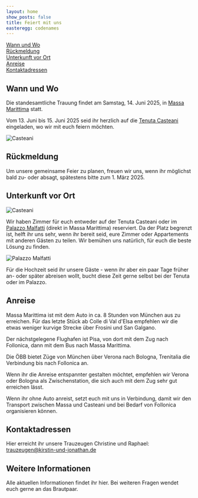 ```yaml
---
layout: home
show_posts: false
title: Feiert mit uns
easteregg: codenames
---
```


[Wann und Wo](#wann-und-wo)   
[Rückmeldung](#rückmeldung)  
[Unterkunft vor Ort](#unterkunft-vor-ort)  
[Anreise](#anreise)  
[Kontaktadressen](#kontaktadressen)


## Wann und Wo

Die standesamtliche Trauung findet am Samstag, 14. Juni 2025, in [Massa Marittima](https://www.google.com/maps/place/Municipality+of+Massa+Marittima/@43.0504119,10.8880151,20.78z/data=!3m1!5s0x1329eea87a186e11:0xc0810b2e46394cfc!4m15!1m8!3m7!1s0x1329ec02565ae7e5:0x8486199bd0c53120!2s58024+Massa+Marittima,+Grosseto,+Italien!3b1!8m2!3d43.0484939!4d10.8876394!16zL20vMDkwbmgx!3m5!1s0x1329ec04bf87e9af:0x69f3345154f94833!8m2!3d43.0504537!4d10.8880899!16s%2Fg%2F121dvj2b?entry=ttu&g_ep=EgoyMDI0MTExMy4xIKXMDSoASAFQAw%3D%3D) statt.

Vom 13. Juni bis 15. Juni 2025 seid ihr herzlich auf die [Tenuta Casteani](https://www.casteani.it/de/) eingeladen, wo wir mit euch feiern möchten.

<img src="{{site.baseurl | prepend: site.url}}/assets/img/casteani.png" alt="Casteani" />

## Rückmeldung

Um unsere gemeinsame Feier zu planen, freuen wir uns, wenn ihr möglichst bald zu- oder absagt, spätestens bitte zum 1. März 2025.

## Unterkunft vor Ort

<img src="{{site.baseurl | prepend: site.url}}/assets/img/casteani_unterkunft.png" alt="Casteani" />

Wir haben Zimmer für euch entweder auf der Tenuta Casteani oder im [Palazzo Malfatti](https://www.palazzomalfattiresidenzadepoca.com/?lang=en) (direkt in Massa Marittima) reserviert. 
Da der Platz begrenzt ist, helft ihr uns sehr, wenn ihr bereit seid, eure Zimmer oder Appartements mit anderen Gästen zu teilen. 
Wir bemühen uns natürlich, für euch die beste Lösung zu finden.

<img src="{{site.baseurl | prepend: site.url}}/assets/img/palazzo_malfatti.png" alt="Palazzo Malfatti" />


Für die Hochzeit seid ihr unsere Gäste - wenn ihr aber ein paar Tage früher an- oder später abreisen wollt, bucht diese Zeit gerne selbst bei der Tenuta oder im Palazzo.


## Anreise

Massa Marittima ist mit dem Auto in ca. 8 Stunden von München aus zu erreichen. 
Für das letzte Stück ab Colle di Val d'Elsa empfehlen wir die etwas weniger 
kurvige Strecke über Frosini und San Galgano.

Der nächstgelegene Flughafen ist Pisa, von dort mit dem Zug nach Follonica, dann mit dem Bus nach Massa Marittima.

Die ÖBB bietet Züge von München über Verona nach Bologna, Trenitalia die Verbindung bis nach Follonica an.

Wenn ihr die Anreise entspannter gestalten möchtet, empfehlen wir Verona oder Bologna als Zwischenstation, die sich auch mit dem Zug sehr gut erreichen lässt.

Wenn ihr ohne Auto anreist, setzt euch mit uns in Verbindung, damit wir den Transport zwischen Massa und Casteani und bei Bedarf von Follonica organisieren können.

<!--
## Geschenke

Gute Bücher, interessante Bilder, Zeit mit euch ... klein, leicht, transportabel und schön. ;)

## Informationen über die Gegend

Wir haben eine [Seite]({{site.baseurl | prepend: site.url}}{% link activities.md %}) mit Informationen über Massa Marittima und die Umgebung für euch zusammen gestellt.

-->

## Kontaktadressen

Hier erreicht ihr unsere Trauzeugen Christine und Raphael: [trauzeugen@kirstin-und-jonathan.de](mailto:trauzeugen@kirstin-und-jonathan.de)


## Weitere Informationen

Alle aktuellen Informationen findet ihr hier. Bei weiteren Fragen wendet euch gerne an das Brautpaar. 
